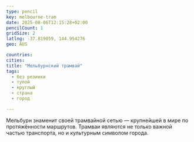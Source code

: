 ```yaml
---
type: pencil
key: melbourne-tram
date: 2025-08-06T12:15:28+02:00
pencilCount: 1
gridSize: 2
latlng: -37.819059, 144.954276
geo: AUS

countries:
cities:
title: "Мельбурнский трамвай"
tags:
  - без резинки
  - тупой
  - круглый
  - страна
  - город

---
```


Мельбурн знаменит своей трамвайной сетью — крупнейшей в мире по протяжённости маршрутов. Трамваи являются не только важной частью транспорта, но и культурным символом города.